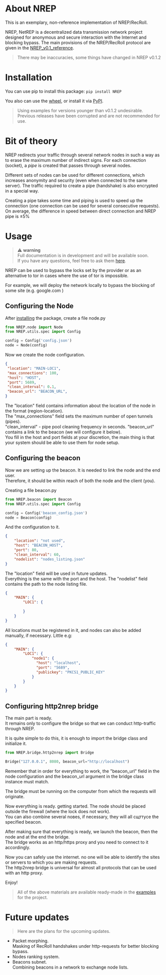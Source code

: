 # About NREP
This is an exemplary, non-reference implementation of NREP/RecRoll.

NREP, NetREP is a decentralized data transmission network project designed for anonymous and secure interaction with the Internet and blocking bypass.
The main provisions of the NREP/RecRoll protocol are given in the [NREP_v0.1_reference](https://github.com/N1nthyesiam/NREP/blob/main/NREP_v0.1_reference.txt).
> There may be inaccuracies, some things have changed in NREP v0.1.2

# Installation
You can use pip to install this package:
```pip install NREP```

You also can use the [wheel](https://github.com/N1nthyesiam/NREP/tree/main/dist), or install it via [PyPI](https://pypi.org/project/NREP/).

> Using examples for versions younger than v0.1.2 undesirable.  
Previous releases have been corrupted and are not recommended for use.

# Bit of theory
NREP redirects your traffic through several network nodes in such a way as to erase the maximum number of indirect signs.
For each connection (socket), a _pipe_ is created that passes through several nodes.

Different sets of nodes can be used for different connections, which increases anonymity and security (even when connected to the same server). 
The traffic required to create a pipe (handshake) is also encrypted in a special way.

Creating a pipe takes some time and piping is used to speed up the connection (one connection can be used for several consecutive requests).
On average, the difference in speed between direct connection and NREP pipe is ±5%

# Usage
> :warning: **warning**  
Full documentation is in development and will be available soon.  
If you have any questions, feel free to ask them [here](https://github.com/N1nthyesiam/NREP/discussions/categories/q-a).

NREP can be used to bypass the locks set by the provider or as an alternative to tor in cases where the use of tor is impossible.

For example, we will deploy the network locally to bypass the blocking of some site (e.g. google.com )

## Configuring the Node
After [installing](#installation) the package, create a file node.py
```python
from NREP.node import Node
from NREP.utils.spec import Config

config = Config('config.json')
node = Node(config)
```
Now we create the node configuration.
```json
{
 "location": "MAIN-LOC1",
 "max_connections": 100,
 "host": "HOST",
 "port": 5689,
 "clean_interval": 0.1,
 "beacon_url": "BEACON_URL",
}
```
The "location" field contains information about the location of the node in the format (region-location).  
The "max_connections" field sets the maximum number of open tunnels (pipes).  
"clean_interval" - pipe pool cleaning frequency in seconds.
"beacon_url" contains a link to the beacon (we will configure it below).  
You fill in the host and port fields at your discretion, the main thing is that your system should be able to use them for node setup.

## Configuring the beacon
Now we are setting up the beacon. It is needed to link the node and the end user.  
Therefore, it should be within reach of both the node and the client (you).

Creating a file beacon.py
```python
from NREP.beacon import Beacon
from NREP.utils.spec import Config

config = Config('beacon_config.json')
node = Beacon(config)
```
And the configuration to it.
```json
{
	"location": "not used",
	"host": "BEACON_HOST",
	"port": 80,
	"clean_interval": 60,
	"nodelist": "nodes_listing.json"
}
```
The "location" field will be used in future updates.  
Everything is the same with the port and the host.
The "nodelist" field contains the path to the node listing file.
```json
{
    "MAIN": {
        "LOC1": {
            
        }
    }
}
```
All locations must be registered in it, and nodes can also be added manually, if necessary.
Little e.g: 
```json
{
    "MAIN": {
        "LOC1": {
            "node1": {
              "host": "localhost",
              "port": "5689",
              "publickey": "PKCS1_PUBLIC_KEY"
            }
        }
    }
}
```

## Configuring http2nrep bridge
The main part is ready.  
It remains only to configure the bridge so that we can conduct http-traffic through NREP.

It is quite simple to do this, it is enough to import the bridge class and initialize it.

```python
from NREP.bridge.http2nrep import Bridge

Bridge("127.0.0.1", 8080, beacon_url="http://localhost")
```
Remember that in order for everything to work, the "beacon_url" field in the node configuration and the beacon_url argument in the bridge class instance must match.

The bridge must be running on the computer from which the requests will originate.

Now everything is ready. getting started. The node should be placed outside the firewall (where the lock does not work).  
You can also combine several noвes, if necessary, they will all сщттусе the specified beacon.

After making sure that everything is ready, we launch the beacon, then the node and at the end the bridge.  
The bridge works as an http/https proxy and you need to connect to it accordingly.

Now you can safely use the internet. no one will be able to identify the sites or servers to which you are making requests.  
The http2nrep bridge is universal for almost all protocols that can be used with an http proxy.  

Enjoy!

> All of the above materials are available ready-made in the [examples](https://github.com/N1nthyesiam/NREP/tree/main/Examples) for the project.

# Future updates
> Here are the plans for the upcoming updates.
- Packet morphing.  
Masking of RecRoll handshakes under http-requests for better blocking bypass.
- Nodes ranking system.
- Beacons subnet.  
Combining beacons in a network to exchange node lists.
